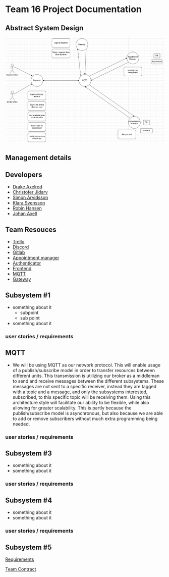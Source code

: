 # Team 16 Project Documentation
## **Abstract** System Design

![Abstract conceptualization of the system](./diagrams/abstract-design.png)

## Management details

## Developers <a name="developers"></a>

- [Drake Axelrod](https://git.chalmers.se/axelrod)
- [Christofer Jidarv](https://git.chalmers.se/Jidarv)
- [Simon Arvidsson](https://git.chalmers.se/simonar)
- [Klara Svensson](https://git.chalmers.se/klarasve)
- [Robin Hansen](https://git.chalmers.se/robinhan)
- [Johan Axell](https://git.chalmers.se/johanaxe)

## Team Resouces <a name="team resources"></a>

- [Trello](https://trello.com/b/Supm1hiE/dit355-group-16)
- [Discord](https://discord.gg/Xd6E9Nr2qP)
- [Gitlab]()
- [Appointment manager](https://git.chalmers.se/courses/dit355/test-teams-formation/team-16/team-16-project-booker)
- [Authenticator](https://git.chalmers.se/courses/dit355/test-teams-formation/team-16/team-16-project-authentication)
- [Frontend](https://git.chalmers.se/courses/dit355/test-teams-formation/team-16/frontend)
- [MQTT](https://git.chalmers.se/courses/dit355/test-teams-formation/team-16/team-16-project)
- [Gateway](https://git.chalmers.se/courses/dit355/test-teams-formation/team-16/team-16-gateway)


## Subsystem #1

- something about it
    - subpoint
    - sub point
- something about it
### user stories / requirements

## MQTT

- We will be using MQTT as our network protocol. This will enable usage of a publish/subscribe model in order to transfer resources between different units. This transmission is utilizing our broker as a middleman to send and receive messages between the different subsystems. These messages are not sent to a specific receiver, instead they are tagged with a topic and a message, and only the subsystems interested, subscribed, to this specific topic will be receiving them.
Using this architecture style will facilitate our ability to be flexible, while also allowing for greater scalability. This is partly because the publish/subscribe model is asynchronous, but also because we are able to add or remove subscribers without much extra programming being needed. 

### user stories / requirements

## Subsystem #3

- something about it
- something about it
### user stories / requirements

## Subsystem #4

- something about it
- something about it
### user stories / requirements

## Subsystem #5

[Requirements](./subdocs/Requirements.md)

[Team Contract](./subdocs/TeamContract.md)
